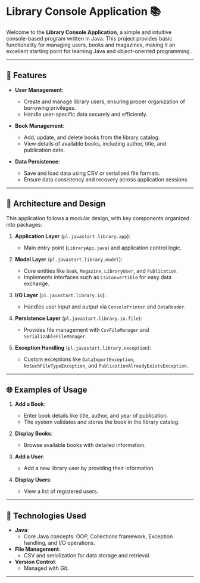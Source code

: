 # Library Console Application 📚

Welcome to the **Library Console Application**, a simple and intuitive console-based program written in Java. This project provides basic functionality for managing users, books and magazines, making it an excellent starting point for learning Java and object-oriented programming .

---

## 🚀 Features

- **User Management**:
  - Create and manage library users, ensuring proper organization of borrowing privileges.
  - Handle user-specific data securely and efficiently.

- **Book Management**:
  - Add, update, and delete books from the library catalog.
  - View details of available books, including author, title, and publication date.

- **Data Persistence**:
  - Save and load data using CSV or serialized file formats.
  - Ensure data consistency and recovery across application sessions  

---

## 🔧 Architecture and Design

This application follows a modular design, with key components organized into packages:

1. **Application Layer** (`pl.javastart.library.app`):
   - Main entry point (`LibraryApp.java`) and application control logic.

2. **Model Layer** (`pl.javastart.library.model`):
   - Core entities like `Book`, `Magazine`, `LibraryUser`, and `Publication`.
   - Implements interfaces such as `CsvConvertible` for easy data exchange.

3. **I/O Layer** (`pl.javastart.library.io`):
   - Handles user input and output via `ConsolePrinter` and `DataReader`.

4. **Persistence Layer** (`pl.javastart.library.io.file`):
   - Provides file management with `CsvFileManager` and `SerializableFileManager`.

5. **Exception Handling** (`pl.javastart.library.exception`):
   - Custom exceptions like `DataImportException`, `NoSuchFileTypeException`, and `PublicationAlreadyExistsException`.

---

## 🌐 Examples of Usage

1. **Add a Book**:
   - Enter book details like title, author, and year of publication.
   - The system validates and stores the book in the library catalog.

2. **Display Books**:
   - Browse available books with detailed information.

3. **Add a User**:
   - Add a new library user by providing their information.

4. **Display Users**:
   - View a list of registered users.

---

## 🔧 Technologies Used

- **Java**:
  - Core Java concepts: OOP, Collections framework, Exception handling, and I/O operations.
- **File Management**:
  - CSV and serialization for data storage and retrieval.
- **Version Control**:
  - Managed with Git.

---
